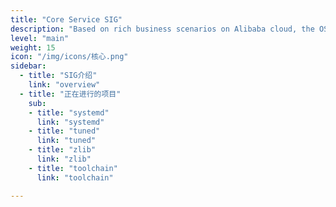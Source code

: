```yaml
---
title: "Core Service SIG"
description: "Based on rich business scenarios on Alibaba cloud, the OS core service SIG aims to optimizes the core user mode components deeply, and providing high reliable and high-performance core services on the cloud."
level: "main"
weight: 15
icon: "/img/icons/核心.png"
sidebar:
  - title: "SIG介绍"
    link: "overview"
  - title: "正在进行的项目"
    sub:
    - title: "systemd"
      link: "systemd"
    - title: "tuned"
      link: "tuned"
    - title: "zlib"
      link: "zlib"
    - title: "toolchain"
      link: "toolchain"

---
```

